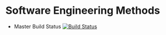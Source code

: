 # Software Engineering Methods

- Master Build Status  [![Build Status](https://travis-ci.com/petertheverner/semethods.svg?branch=master)](https://travis-ci.com/petertheverner/semethods)
